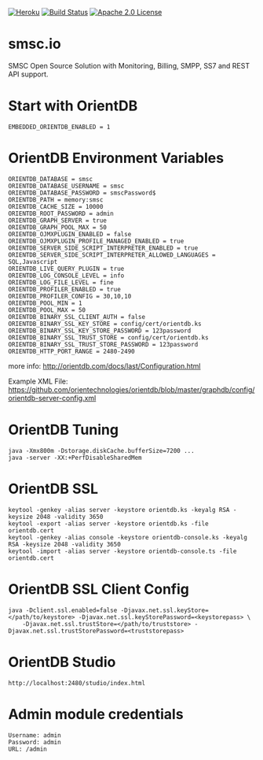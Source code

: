 [![Heroku](http://heroku-badge.herokuapp.com/?app=smsc&style=flat&svg=1)](http://staging.smsc.io)
[![Build Status](https://travis-ci.org/bulktrade/SMSC.svg?branch=master)](https://travis-ci.org/bulktrade/SMSC)
[![Apache 2.0 License](https://img.shields.io/badge/license-Apache%202.0-brightgreen.svg)](https://opensource.org/licenses/Apache-2.0)

# smsc.io
SMSC Open Source Solution with Monitoring, Billing, SMPP, SS7 and REST API support.

# Start with OrientDB

    EMBEDDED_ORIENTDB_ENABLED = 1

# OrientDB Environment Variables
	
	ORIENTDB_DATABASE = smsc
	ORIENTDB_DATABASE_USERNAME = smsc
	ORIENTDB_DATABASE_PASSWORD = smscPassword$
	ORIENTDB_PATH = memory:smsc
	ORIENTDB_CACHE_SIZE = 10000
	ORIENTDB_ROOT_PASSWORD = admin
	ORIENTDB_GRAPH_SERVER = true
	ORIENTDB_GRAPH_POOL_MAX = 50
	ORIENTDB_OJMXPLUGIN_ENABLED = false
	ORIENTDB_OJMXPLUGIN_PROFILE_MANAGED_ENABLED = true
	ORIENTDB_SERVER_SIDE_SCRIPT_INTERPRETER_ENABLED = true
	ORIENTDB_SERVER_SIDE_SCRIPT_INTERPRETER_ALLOWED_LANGUAGES = SQL,Javascript
	ORIENTDB_LIVE_QUERY_PLUGIN = true
	ORIENTDB_LOG_CONSOLE_LEVEL = info
	ORIENTDB_LOG_FILE_LEVEL = fine
	ORIENTDB_PROFILER_ENABLED = true
	ORIENTDB_PROFILER_CONFIG = 30,10,10
	ORIENTDB_POOL_MIN = 1
	ORIENTDB_POOL_MAX = 50
	ORIENTDB_BINARY_SSL_CLIENT_AUTH = false
	ORIENTDB_BINARY_SSL_KEY_STORE = config/cert/orientdb.ks
	ORIENTDB_BINARY_SSL_KEY_STORE_PASSWORD = 123password
	ORIENTDB_BINARY_SSL_TRUST_STORE = config/cert/orientdb.ks
	ORIENTDB_BINARY_SSL_TRUST_STORE_PASSWORD = 123password
	ORIENTDB_HTTP_PORT_RANGE = 2480-2490
	
more info: http://orientdb.com/docs/last/Configuration.html

Example XML File: https://github.com/orientechnologies/orientdb/blob/master/graphdb/config/orientdb-server-config.xml

# OrientDB Tuning
	
	java -Xmx800m -Dstorage.diskCache.bufferSize=7200 ...
	java -server -XX:+PerfDisableSharedMem
	
# OrientDB SSL

	keytool -genkey -alias server -keystore orientdb.ks -keyalg RSA -keysize 2048 -validity 3650
	keytool -export -alias server -keystore orientdb.ks -file orientdb.cert
	keytool -genkey -alias console -keystore orientdb-console.ks -keyalg RSA -keysize 2048 -validity 3650
	keytool -import -alias server -keystore orientdb-console.ts -file orientdb.cert
	
# OrientDB SSL Client Config

	java -Dclient.ssl.enabled=false -Djavax.net.ssl.keyStore=</path/to/keystore> -Djavax.net.ssl.keyStorePassword=<keystorepass> \
        -Djavax.net.ssl.trustStore=</path/to/truststore> -Djavax.net.ssl.trustStorePassword=<truststorepass>

# OrientDB Studio
	
	http://localhost:2480/studio/index.html
	

# Admin module credentials
	
	Username: admin
	Password: admin
	URL: /admin
